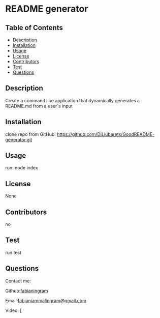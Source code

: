 # README generator



## Table of Contents
* [Description](#description)
* [Installation](#installation)
* [Usage](#usage)
* [License](#license)
* [Contributors](#contributors)
* [Test](#test)
* [Questions](#questions)

## Description
Create a command line application that dynamically generates a README.md from a user`s input

## Installation 
clone repo from GitHub: https://github.com/DiLiubarets/GoodREADME-generator.git

## Usage 
run: node index

## License
None

## Contributors
no

## Test
run test

## Questions
Contact me:

Github:[fabianingram](https://github.com/fabianingram)

Email:[fabianjammalingram@gmail.com](https://github.com/fabianingram)

Video: [
